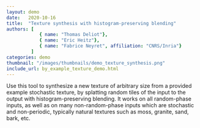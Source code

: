 ```yaml
---
layout: demo
date:   2020-10-16
title:  "Texture synthesis with histogram-preserving blending"
authors: [
            { name: "Thomas Deliot"},
            { name: "Eric Heitz"},
            { name: "Fabrice Neyret", affiliation: "CNRS/Inria"}
         ]
categories: demo
thumbnail: "/images/thumbnails/demo_texture_synthesis.png"
include_url: by_example_texture_demo.html
---
```


Use this tool to synthesize a new texture of arbitrary size from a provided example stochastic texture, by splatting random tiles of the input to the output with histogram-preserving blending. It works on all random-phase inputs, as well as on many non-random-phase inputs which are stochastic and non-periodic, typically natural textures such as moss, granite, sand, bark, etc.

